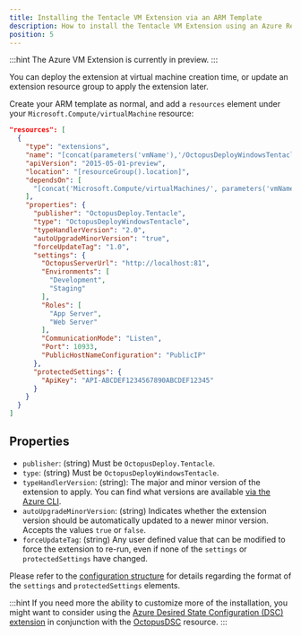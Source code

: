 ```yaml
---
title: Installing the Tentacle VM Extension via an ARM Template
description: How to install the Tentacle VM Extension using an Azure Resource Manager (ARM) Template
position: 5
---
```


:::hint
The Azure VM Extension is currently in preview.
:::

You can deploy the extension at virtual machine creation time, or update an extension resource group to apply the extension later.

Create your ARM template as normal, and add a `resources` element under your `Microsoft.Compute/virtualMachine` resource:

```json
"resources": [
  {
    "type": "extensions",
    "name": "[concat(parameters('vmName'),'/OctopusDeployWindowsTentacle')]",
    "apiVersion": "2015-05-01-preview",
    "location": "[resourceGroup().location]",
    "dependsOn": [
      "[concat('Microsoft.Compute/virtualMachines/', parameters('vmName'))]"
    ],
    "properties": {
      "publisher": "OctopusDeploy.Tentacle",
      "type": "OctopusDeployWindowsTentacle",
      "typeHandlerVersion": "2.0",
      "autoUpgradeMinorVersion": "true",
      "forceUpdateTag": "1.0",
      "settings": {
        "OctopusServerUrl": "http://localhost:81",
        "Environments": [
          "Development",
          "Staging"
        ],
        "Roles": [
          "App Server",
          "Web Server"
        ],
        "CommunicationMode": "Listen",
        "Port": 10933,
        "PublicHostNameConfiguration": "PublicIP"
      },
      "protectedSettings": {
        "ApiKey": "API-ABCDEF1234567890ABCDEF12345"
      }
    }
  }
]
```

## Properties ##

* `publisher`: (string) Must be `OctopusDeploy.Tentacle`.
* `type`: (string) Must be `OctopusDeployWindowsTentacle`.
* `typeHandlerVersion`: (string): The major and minor version of the extension to apply. You can find what versions are available [via the Azure CLI](via-the-azure-cli.md).
* `autoUpgradeMinorVersion`: (string) Indicates whether the extension version should be automatically updated to a newer minor version. Accepts the values `true` or `false`.
* `forceUpdateTag`: (string) Any user defined value that can be modified to force the extension to re-run, even if none of the `settings` or `protectedSettings` have changed.

Please refer to the [configuration structure](configuration-structure.md) for details regarding the format of the `settings` and `protectedSettings` elements.

:::hint
If you need more the ability to customize more of the installation, you might want to consider using the [Azure Desired State Configuration (DSC) extension](https://docs.microsoft.com/en-us/azure/virtual-machines/virtual-machines-windows-extensions-dsc-overview) in conjunction with the [OctopusDSC](https://www.powershellgallery.com/packages/OctopusDSC) resource.
:::
